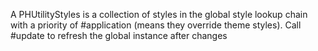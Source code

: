 A PHUtilityStyles is a collection of styles in the global style lookup chain with a priority of #application (means they override theme styles). Call #update to refresh the global instance after changes
